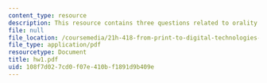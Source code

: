```yaml
---
content_type: resource
description: This resource contains three questions related to orality and literacy.
file: null
file_location: /coursemedia/21h-418-from-print-to-digital-technologies-of-the-word-1450-present-fall-2005/108f7d027cd0f07e410bf1891d9b409e_hw1.pdf
file_type: application/pdf
resourcetype: Document
title: hw1.pdf
uid: 108f7d02-7cd0-f07e-410b-f1891d9b409e
---
```

